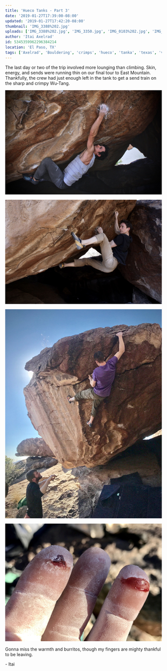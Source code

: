 ```yaml
---
title: 'Hueco Tanks - Part 3'
date: '2019-01-27T17:39:00-08:00'
updated: '2019-01-27T17:42:20-08:00'
thumbnail: 'IMG_3388%202.jpg'
uploads: ['IMG_3388%202.jpg', 'IMG_3350.jpg', 'IMG_0103%202.jpg', 'IMG_0105.jpg']
author: 'Itai Axelrad'
id: 5345359962296384214
location: 'El Paso, TX'
tags: ['Axelrad', 'Bouldering', 'crimps', 'hueco', 'tanka', 'texas', 'v10']
---
```


The last day or two of the trip involved more lounging than climbing. Skin, energy, and sends were running thin on our final tour to East Mountain. Thankfully, the crew had just enough left in the tank to get a send train on the sharp and crimpy Wu-Tang.

![Just moments before my blood sacrifice to Wu-Tang (V10). Photo by Ben Rampsee](uploads/IMG_3388%202.jpg)

![Alex, eyeing down the next move on the same boulder. Photo by Ben Rampsee](uploads/IMG_3350.jpg)

![Derek, making the boulder look small](uploads/IMG_0103%202.jpg)

![Time to leave](uploads/IMG_0105.jpg)

Gonna miss the warmth and burritos, though my fingers are mighty thankful to be leaving.

\- Itai
